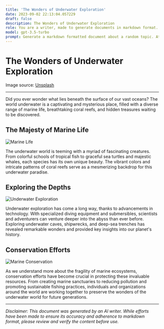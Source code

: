 ```yaml
---
title: 'The Wonders of Underwater Exploration'
date: 2023-09-02 22:13:04.057229
draft: false
description: The Wonders of Underwater Exploration
role: You are a writer, made to generate documents in markdown format. It is very important that all of the documents you generate are in valid markdown format.
model: gpt-3.5-turbo
prompt: Generate a markdown formatted document about a random topic. At the bottom, include a disclaimer explaining that the document was generated by you. The first line of the document should be the title. Make sure that the entire document is in proper markdown format, using a mix of various tags to make the document visually appealing.
---
```


# The Wonders of Underwater Exploration

Image source: [Unsplash](https://unsplash.com/photos/nYh63MUl7xU)

---

Did you ever wonder what lies beneath the surface of our vast oceans? The world underwater is a captivating and mysterious place, filled with a diverse range of marine life, breathtaking coral reefs, and hidden treasures waiting to be discovered.

## The Majesty of Marine Life

![Marine Life](https://unsplash.com/photos/BSlGZ8WNSTU)

The underwater world is teeming with a myriad of fascinating creatures. From colorful schools of tropical fish to graceful sea turtles and majestic whales, each species has its own unique beauty. The vibrant colors and intricate patterns of coral reefs serve as a mesmerizing backdrop for this underwater paradise.

## Exploring the Depths

![Underwater Exploration](https://unsplash.com/photos/-X9RxUwjUGA)

Underwater exploration has come a long way, thanks to advancements in technology. With specialized diving equipment and submersibles, scientists and adventurers can venture deeper into the abyss than ever before. Exploring underwater caves, shipwrecks, and deep-sea trenches has revealed remarkable wonders and provided key insights into our planet's history.

## Conservation Efforts

![Marine Conservation](https://unsplash.com/photos/hAduZaDBgxw)

As we understand more about the fragility of marine ecosystems, conservation efforts have become crucial in protecting these invaluable resources. From creating marine sanctuaries to reducing pollution and promoting sustainable fishing practices, individuals and organizations around the world are working together to preserve the wonders of the underwater world for future generations.

---

*Disclaimer: This document was generated by an AI writer. While efforts have been made to ensure its accuracy and adherence to markdown format, please review and verify the content before use.*